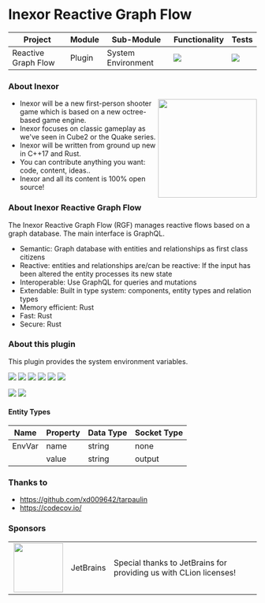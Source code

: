 # Inexor Reactive Graph Flow

| Project             | Module | Sub-Module         | Functionality                                                        | Tests                                                                                                                                                                            |
|---------------------|--------|--------------------|----------------------------------------------------------------------|----------------------------------------------------------------------------------------------------------------------------------------------------------------------------------|
| Reactive Graph Flow | Plugin | System Environment | <img src="https://img.shields.io/badge/state-completed-brightgreen"> | [<img src="https://img.shields.io/codecov/c/github/inexorgame/inexor-rgf-plugin-system-environment">](https://app.codecov.io/gh/inexorgame/inexor-rgf-plugin-system-environment) |

### About Inexor

<a href="https://inexor.org/">
<img align="right" width="200" height="200" src="https://raw.githubusercontent.com/inexorgame/inexor-rgf-plugin-system-environment/main/docs/images/inexor_2.png">
</a>

* Inexor will be a new first-person shooter game which is based on a new octree-based game engine.
* Inexor focuses on classic gameplay as we've seen in Cube2 or the Quake series.
* Inexor will be written from ground up new in C++17 and Rust.
* You can contribute anything you want: code, content, ideas..
* Inexor and all its content is 100% open source!

### About Inexor Reactive Graph Flow

The Inexor Reactive Graph Flow (RGF) manages reactive flows based on a graph database. The main interface is GraphQL.

* Semantic: Graph database with entities and relationships as first class citizens
* Reactive: entities and relationships are/can be reactive: If the input has been altered the entity processes its new state
* Interoperable: Use GraphQL for queries and mutations
* Extendable: Built in type system: components, entity types and relation types
* Memory efficient: Rust
* Fast: Rust
* Secure: Rust

### About this plugin

This plugin provides the system environment variables.

[<img src="https://img.shields.io/badge/Language-Rust-brightgreen">](https://www.rust-lang.org/)
[<img src="https://img.shields.io/badge/Platforms-Linux%20%26%20Windows-brightgreen">]()
[<img src="https://img.shields.io/github/workflow/status/inexorgame/inexor-rgf-plugin-system-environment/Rust">](https://github.com/inexorgame/inexor-rgf-plugin-system-environment/actions?query=workflow%3ARust)
[<img src="https://img.shields.io/github/last-commit/inexorgame/inexor-rgf-plugin-system-environment">]()
[<img src="https://img.shields.io/github/languages/code-size/inexorgame/inexor-rgf-plugin-system-environment">]()
[<img src="https://img.shields.io/codecov/c/github/inexorgame/inexor-rgf-plugin-system-environment">](https://app.codecov.io/gh/inexorgame/inexor-rgf-plugin-system-environment)

[<img src="https://img.shields.io/github/license/inexorgame/inexor-rgf-plugin-system-environment">](https://github.com/inexorgame/inexor-rgf-plugin-system-environment/blob/main/LICENSE)
[<img src="https://img.shields.io/discord/698219248954376256?logo=discord">](https://discord.com/invite/acUW8k7)

#### Entity Types

| Name     | Property | Data Type | Socket Type |
|----------|----------|-----------|-------------|
| EnvVar   | name     | string    | none        |
|          | value    | string    | output      |

### Thanks to

* https://github.com/xd009642/tarpaulin
* https://codecov.io/

### Sponsors

|                                                                                                                                                                                                                                          |           |                                                                   |
|------------------------------------------------------------------------------------------------------------------------------------------------------------------------------------------------------------------------------------------|-----------|-------------------------------------------------------------------|
| <a href="https://www.jetbrains.com/?from=github.com/inexorgame"><img align="right" width="100" height="100" src="https://raw.githubusercontent.com/inexorgame/inexor-rgf-plugin-system-environment/main/docs/images/icon_CLion.svg"></a> | JetBrains | Special thanks to JetBrains for providing us with CLion licenses! |
